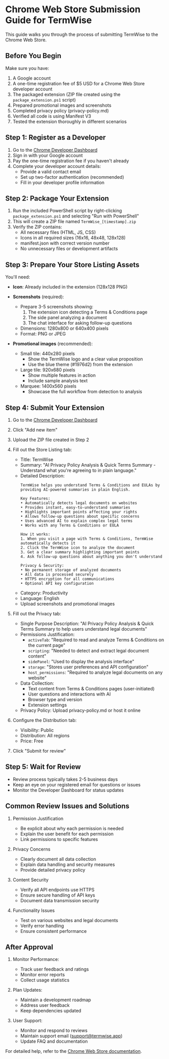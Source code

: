 # Chrome Web Store Submission Guide for TermWise

This guide walks you through the process of submitting TermWise to the Chrome Web Store.

## Before You Begin

Make sure you have:

1. A Google account
2. A one-time registration fee of $5 USD for a Chrome Web Store developer account
3. The packaged extension (ZIP file created using the `package_extension.ps1` script)
4. Prepared promotional images and screenshots
5. Completed privacy policy (privacy-policy.md)
6. Verified all code is using Manifest V3
7. Tested the extension thoroughly in different scenarios

## Step 1: Register as a Developer

1. Go to the [Chrome Developer Dashboard](https://chrome.google.com/webstore/developer/dashboard)
2. Sign in with your Google account
3. Pay the one-time registration fee if you haven't already
4. Complete your developer account details:
   - Provide a valid contact email
   - Set up two-factor authentication (recommended)
   - Fill in your developer profile information

## Step 2: Package Your Extension

1. Run the included PowerShell script by right-clicking `package_extension.ps1` and selecting "Run with PowerShell"
2. This will create a ZIP file named `TermWise_[timestamp].zip`
3. Verify the ZIP contains:
   - All necessary files (HTML, JS, CSS)
   - Icons in all required sizes (16x16, 48x48, 128x128)
   - manifest.json with correct version number
   - No unnecessary files or development artifacts

## Step 3: Prepare Your Store Listing Assets

You'll need:

- **Icon**: Already included in the extension (128x128 PNG)
- **Screenshots** (required):
  - Prepare 3-5 screenshots showing:
    1. The extension icon detecting a Terms & Conditions page
    2. The side panel analyzing a document
    3. The chat interface for asking follow-up questions
  - Dimensions: 1280x800 or 640x400 pixels
  - Format: PNG or JPEG

- **Promotional images** (recommended):
  - Small tile: 440x280 pixels
    - Show the TermWise logo and a clear value proposition
    - Use the blue theme (#1976d2) from the extension
  - Large tile: 920x680 pixels
    - Show multiple features in action
    - Include sample analysis text
  - Marquee: 1400x560 pixels
    - Showcase the full workflow from detection to analysis

## Step 4: Submit Your Extension

1. Go to the [Chrome Developer Dashboard](https://chrome.google.com/webstore/developer/dashboard)
2. Click "Add new item"
3. Upload the ZIP file created in Step 2

4. Fill out the Store Listing tab:
   - Title: TermWise
   - Summary: "AI Privacy Policy Analysis & Quick Terms Summary - Understand what you're agreeing to in plain language."
   - Detailed Description:
     ```
     TermWise helps you understand Terms & Conditions and EULAs by providing AI-powered summaries in plain English.

     Key Features:
     • Automatically detects legal documents on websites
     • Provides instant, easy-to-understand summaries
     • Highlights important points affecting your rights
     • Allows follow-up questions about specific concerns
     • Uses advanced AI to explain complex legal terms
     • Works with any Terms & Conditions or EULA

     How it works:
     1. When you visit a page with Terms & Conditions, TermWise automatically detects it
     2. Click the TermWise icon to analyze the document
     3. Get a clear summary highlighting important points
     4. Ask follow-up questions about anything you don't understand

     Privacy & Security:
     • No permanent storage of analyzed documents
     • All data is processed securely
     • HTTPS encryption for all communications
     • Optional API key configuration
     ```
   - Category: Productivity
   - Language: English
   - Upload screenshots and promotional images

5. Fill out the Privacy tab:
   - Single Purpose Description: "AI Privacy Policy Analysis & Quick Terms Summary to help users understand legal documents"
   - Permissions Justification:
     - `activeTab`: "Required to read and analyze Terms & Conditions on the current page"
     - `scripting`: "Needed to detect and extract legal document content"
     - `sidePanel`: "Used to display the analysis interface"
     - `storage`: "Stores user preferences and API configuration"
     - `host_permissions`: "Required to analyze legal documents on any website"
   - Data Collection:
     - Text content from Terms & Conditions pages (user-initiated)
     - User questions and interactions with AI
     - Browser type and version
     - Extension settings
   - Privacy Policy: Upload privacy-policy.md or host it online

6. Configure the Distribution tab:
   - Visibility: Public
   - Distribution: All regions
   - Price: Free

7. Click "Submit for review"

## Step 5: Wait for Review

- Review process typically takes 2-5 business days
- Keep an eye on your registered email for questions or issues
- Monitor the Developer Dashboard for status updates

## Common Review Issues and Solutions

1. Permission Justification
   - Be explicit about why each permission is needed
   - Explain the user benefit for each permission
   - Link permissions to specific features

2. Privacy Concerns
   - Clearly document all data collection
   - Explain data handling and security measures
   - Provide detailed privacy policy

3. Content Security
   - Verify all API endpoints use HTTPS
   - Ensure secure handling of API keys
   - Document data transmission security

4. Functionality Issues
   - Test on various websites and legal documents
   - Verify error handling
   - Ensure consistent performance

## After Approval

1. Monitor Performance:
   - Track user feedback and ratings
   - Monitor error reports
   - Collect usage statistics

2. Plan Updates:
   - Maintain a development roadmap
   - Address user feedback
   - Keep dependencies updated

3. User Support:
   - Monitor and respond to reviews
   - Maintain support email (support@termwise.app)
   - Update FAQ and documentation

For detailed help, refer to the [Chrome Web Store documentation](https://developer.chrome.com/docs/webstore/). 
